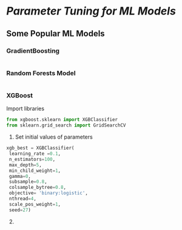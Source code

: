 # **_Parameter Tuning for ML Models_**

## Some Popular ML Models

### GradientBoosting
```python

```
### Random Forests Model
```python

```
### XGBoost
Import libraries
```python
from xgboost.sklearn import XGBClassifier
from sklearn.grid_search import GridSearchCV
```
1. Set initial values of parameters
```python
xgb_best = XGBClassifier(
 learning_rate =0.1,
 n_estimators=100,
 max_depth=5,
 min_child_weight=1,
 gamma=0,
 subsample=0.8,
 colsample_bytree=0.8,
 objective= 'binary:logistic',
 nthread=4,
 scale_pos_weight=1,
 seed=27)
```
2.

